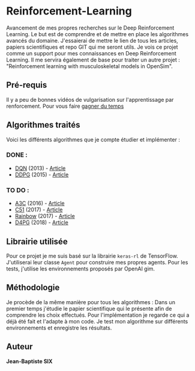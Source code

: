 # Reinforcement-Learning

Avancement de mes propres recherches sur le Deep Reinforcement Learning. Le but est de comprendre et de mettre en place les algorithmes avancés du domaine. J'essaierai de mettre le lien de tous les articles, papiers scientifiques et repo GIT qui me seront utils. Je vois ce projet comme un support pour mes connaissances en Deep Reinforcement Learning. Il me servira également de base pour traiter un autre projet : "Reinforcement learning with musculoskeletal models in OpenSim".

## Pré-requis

Il y a peu de bonnes vidéos de vulgarisation sur l'apprentissage par renforcement. Pour vous faire [gagner du temps](https://www.youtube.com/playlist?list=PLXO45tsB95cIplu-fLMpUEEZTwrDNh6Ba)



## Algorithmes traités

Voici les différents algorithmes que je compte étudier et implémenter :

### DONE :

* [DQN](https://github.com/Berlitos/Reinforcement-Learning/tree/master/DQN) (2013) - [Article](https://www.cs.toronto.edu/~vmnih/docs/dqn.pdf)
* [DDPG](https://github.com/Berlitos/Reinforcement-Learning/tree/master/DDPG) (2015) - [Article](https://arxiv.org/pdf/1509.02971.pdf)

### TO DO :

* [A3C](#) (2016) - [Article](https://arxiv.org/pdf/1602.01783.pdf)
* [C51](#) (2017) - [Article](https://arxiv.org/pdf/1707.06887.pdf)
* [Rainbow](#) (2017) - [Article](https://arxiv.org/pdf/1710.02298.pdf)
* [D4PG](#) (2018) - [Article](https://arxiv.org/pdf/1804.08617.pdf)


## Librairie utilisée

Pour ce projet je me suis basé sur la librairie `keras-rl` de TensorFlow. J'utiliserai leur classe `Agent` pour construire mes propres agents. Pour les tests, j'utilise les environnements proposés par OpenAI gim.

## Méthodologie

Je procède de la même manière pour tous les algorithmes :
Dans un premier temps j'étudie le papier scientifique qui le présente afin de comprendre les choix effectués. 
Pour l'implémentation je regarde ce qui a déjà été fait et l'adapte à mon code. 
Je test mon algorithme sur différents environnements et enregistre les résultats.

## Auteur
**Jean-Baptiste SIX**